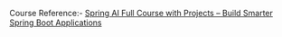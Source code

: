 Course Reference:- 
[Spring AI Full Course with Projects – Build Smarter Spring Boot Applications](https://www.youtube.com/watch?v=9Crrhz0pm8s)
